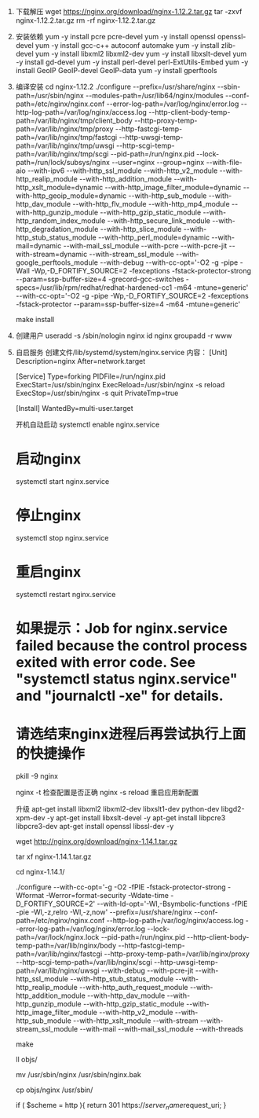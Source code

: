 1. 下载解压
    wget https://nginx.org/download/nginx-1.12.2.tar.gz
    tar -zxvf nginx-1.12.2.tar.gz
    rm -rf nginx-1.12.2.tar.gz
2. 安装依赖
    yum -y install pcre pcre-devel
    yum -y install openssl openssl-devel
    yum -y install gcc-c++ autoconf automake
    yum -y install zlib-devel
    yum -y install libxml2 libxml2-dev
    yum -y install libxslt-devel
    yum -y install gd-devel
    yum -y install perl-devel perl-ExtUtils-Embed
    yum -y install GeoIP GeoIP-devel GeoIP-data
    yum -y install gperftools
3. 编译安装
    cd nginx-1.12.2
    ./configure --prefix=/usr/share/nginx --sbin-path=/usr/sbin/nginx --modules-path=/usr/lib64/nginx/modules --conf-path=/etc/nginx/nginx.conf --error-log-path=/var/log/nginx/error.log --http-log-path=/var/log/nginx/access.log --http-client-body-temp-path=/var/lib/nginx/tmp/client_body --http-proxy-temp-path=/var/lib/nginx/tmp/proxy --http-fastcgi-temp-path=/var/lib/nginx/tmp/fastcgi --http-uwsgi-temp-path=/var/lib/nginx/tmp/uwsgi --http-scgi-temp-path=/var/lib/nginx/tmp/scgi --pid-path=/run/nginx.pid --lock-path=/run/lock/subsys/nginx --user=nginx --group=nginx --with-file-aio --with-ipv6 --with-http_ssl_module --with-http_v2_module --with-http_realip_module --with-http_addition_module --with-http_xslt_module=dynamic --with-http_image_filter_module=dynamic --with-http_geoip_module=dynamic --with-http_sub_module --with-http_dav_module --with-http_flv_module --with-http_mp4_module --with-http_gunzip_module --with-http_gzip_static_module --with-http_random_index_module --with-http_secure_link_module --with-http_degradation_module --with-http_slice_module --with-http_stub_status_module --with-http_perl_module=dynamic --with-mail=dynamic --with-mail_ssl_module --with-pcre --with-pcre-jit --with-stream=dynamic --with-stream_ssl_module --with-google_perftools_module --with-debug --with-cc-opt='-O2 -g -pipe -Wall -Wp,-D_FORTIFY_SOURCE=2 -fexceptions -fstack-protector-strong --param=ssp-buffer-size=4 -grecord-gcc-switches -specs=/usr/lib/rpm/redhat/redhat-hardened-cc1 -m64 -mtune=generic' --with-cc-opt='-O2 -g -pipe -Wp,-D_FORTIFY_SOURCE=2 -fexceptions -fstack-protector --param=ssp-buffer-size=4 -m64 -mtune=generic' 

    make install

4. 创建用户
    useradd -s /sbin/nologin nginx
    id nginx
    groupadd -r www
5. 自启服务
    创建文件/lib/systemd/system/nginx.service
    内容：
    [Unit]
    Description=nginx
    After=network.target

    [Service]
    Type=forking
    PIDFile=/run/nginx.pid
    ExecStart=/usr/sbin/nginx
    ExecReload=/usr/sbin/nginx -s reload
    ExecStop=/usr/sbin/nginx -s quit
    PrivateTmp=true

    [Install]
    WantedBy=multi-user.target

    开机自动启动
    systemctl enable nginx.service
    # 启动nginx
    systemctl start nginx.service
    # 停止nginx
    systemctl stop nginx.service
    # 重启nginx
    systemctl restart nginx.service
    # 如果提示：Job for nginx.service failed because the control process exited with error code. See "systemctl status nginx.service" and "journalctl -xe" for details.
    # 请选结束nginx进程后再尝试执行上面的快捷操作
    pkill -9 nginx

    nginx -t 检查配置是否正确
    nginx -s reload 重启应用新配置

    升级
apt-get install libxml2 libxml2-dev libxslt1-dev python-dev libgd2-xpm-dev -y
apt-get install libxslt-devel -y
apt-get install libpcre3 libpcre3-dev
apt-get install openssl libssl-dev -y

    wget http://nginx.org/download/nginx-1.14.1.tar.gz

    tar xf nginx-1.14.1.tar.gz

    cd nginx-1.14.1/

    ./configure  --with-cc-opt='-g -O2 -fPIE -fstack-protector-strong -Wformat -Werror=format-security -Wdate-time -D_FORTIFY_SOURCE=2' --with-ld-opt='-Wl,-Bsymbolic-functions -fPIE -pie -Wl,-z,relro -Wl,-z,now' --prefix=/usr/share/nginx --conf-path=/etc/nginx/nginx.conf --http-log-path=/var/log/nginx/access.log --error-log-path=/var/log/nginx/error.log --lock-path=/var/lock/nginx.lock --pid-path=/run/nginx.pid --http-client-body-temp-path=/var/lib/nginx/body --http-fastcgi-temp-path=/var/lib/nginx/fastcgi --http-proxy-temp-path=/var/lib/nginx/proxy --http-scgi-temp-path=/var/lib/nginx/scgi --http-uwsgi-temp-path=/var/lib/nginx/uwsgi --with-debug --with-pcre-jit --with-http_ssl_module --with-http_stub_status_module --with-http_realip_module --with-http_auth_request_module --with-http_addition_module --with-http_dav_module --with-http_gunzip_module --with-http_gzip_static_module --with-http_image_filter_module --with-http_v2_module --with-http_sub_module --with-http_xslt_module --with-stream --with-stream_ssl_module --with-mail --with-mail_ssl_module --with-threads

    make 

    ll objs/

    mv /usr/sbin/nginx /usr/sbin/nginx.bak

    cp objs/nginx  /usr/sbin/

      if ( $scheme = http ){
          return 301 https://$server_name$request_uri;
      }